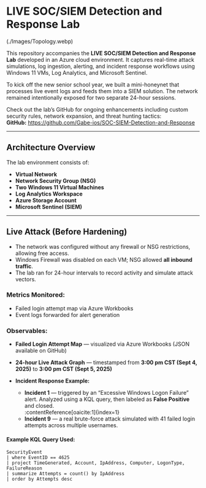# LIVE SOC/SIEM Detection and Response Lab

(./Images/Topology.webp)

This repository accompanies the **LIVE SOC/SIEM Detection and Response Lab** developed in an Azure cloud environment. It captures real-time attack simulations, log ingestion, alerting, and incident response workflows using Windows 11 VMs, Log Analytics, and Microsoft Sentinel.

To kick off the new senior school year, we built a mini-honeynet that processes live event logs and feeds them into a SIEM solution. The network remained intentionally exposed for two separate 24-hour sessions.

Check out the lab’s GitHub for ongoing enhancements including custom security rules, network expansion, and threat hunting tactics:  
**GitHub:** https://github.com/Gabe-ios/SOC-SIEM-Detection-and-Response

---

##  Architecture Overview

The lab environment consists of:

- **Virtual Network**  
- **Network Security Group (NSG)**  
- **Two Windows 11 Virtual Machines**  
- **Log Analytics Workspace**  
- **Azure Storage Account**  
- **Microsoft Sentinel (SIEM)**

---

## Live Attack (Before Hardening)

- The network was configured without any firewall or NSG restrictions, allowing free access.
- Windows Firewall was disabled on each VM; NSG allowed **all inbound traffic**.
- The lab ran for 24-hour intervals to record activity and simulate attack vectors.

### Metrics Monitored:

- Failed login attempt map via Azure Workbooks  
- Event logs forwarded for alert generation

### Observables:

- **Failed Login Attempt Map** — visualized via Azure Workbooks (JSON available on GitHub)
- **24-hour Live Attack Graph** — timestamped from **3:00 pm CST (Sept 4, 2025)** to **3:00 pm CST (Sept 5, 2025)**  


- **Incident Response Example:**
  - **Incident 1** — triggered by an “Excessive Windows Logon Failure” alert. Analyzed using a KQL query, then labeled as **False Positive** and closed.  
  :contentReference[oaicite:1]{index=1}
  - **Incident 9** — a real brute-force attack simulated with 41 failed login attempts across multiple usernames.

#### Example KQL Query Used:
```kql
SecurityEvent
| where EventID == 4625
| project TimeGenerated, Account, IpAddress, Computer, LogonType, FailureReason
| summarize Attempts = count() by IpAddress
| order by Attempts desc
